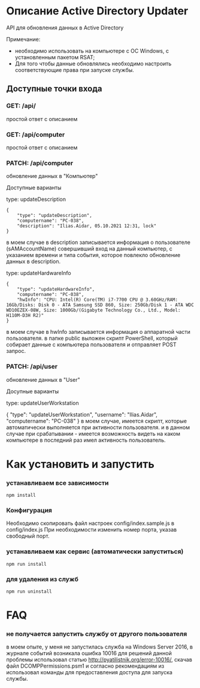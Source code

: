 # Описание Active Directory Updater
API для обновления данных в Active Directory

Примечание:
* необходимо использовать на компьютере с ОС Windows, с установленным пакетом RSAT;
* Для того чтобы данные обновлялись необходимо настроить соответствующие права при запуске службы.

## Доступныe точки входа

### GET: /api/
простой ответ с описанием

### GET: /api/computer
простой ответ с описанием

### PATCH: /api/computer
обновление данных в "Компьютер"

Доступные варианты

type: updateDescription
```
{
    "type": "updateDescription",
    "computername": "PC-038",
    "description": "Ilias.Aidar, 05.10.2021 12:31, lock"
}
```
в моем случае в description записывается информация о пользователе (sAMAccountName) совершивший вход на данный компьютер, с указанием времени и типа события, которое повлекло обновление данных в description.

type: updateHardwareInfo
```
{
    "type": "updateHardwareInfo",
    "computername": "PC-038",
    "hwInfo": "CPU: Intel(R) Core(TM) i7-7700 CPU @ 3.60GHz/RAM: 16Gb/Disks: Disk 0 - ATA Samsung SSD 860, Size: 250Gb/Disk 1 - ATA WDC WD10EZEX-08W, Size: 1000Gb/(Gigabyte Technology Co., Ltd., Model: H110M-D3H R2)"
}
```
в моем случае в hwInfo записывается информация о аппаратной части пользователя.
в папке public выложен скрипт PowerShell, который собирает данные с компьютера пользователя и отправляет POST запрос.

### PATCH: /api/user
обновление данных в "User"

Досупные варианты

type: updateUserWorkstation

{
    "type": "updateUserWorkstation",
    "username": "Ilias.Aidar",
    "computername": "PC-038"
}
в моем случае, имеется скрипт, которые автоматически выполняется при активности пользователя.
и в данном случае при срабатывании - имеется возможность видеть на каком компьютере в последний раз имел активность пользователь.



# Как установить и запустить

### устанавливаем все зависимости
```
npm install
```

### Конфигурация
Необходимо скопировать файл настроек config/index.sample.js в config/index.js
При необходимости изменить номер порта, указав свободный порт.

### устанавливаем как сервис (автоматически запуститься)
```
npm run install
```

### для удаления из служб
```
npm run uninstall
```


# FAQ

### не получается запустить службу от другого пользователя
в моем опыте, у меня не запустилась служба на Windows Server 2016, в журнале событий возникала ошибка 10016
для решений данной проблемы использовал статью http://pyatilistnik.org/error-10016/, скачав файл DCOMPPermissions.psm1 и согласно рекомендациям из использовал команды для предоставления доступа для запуска службы.